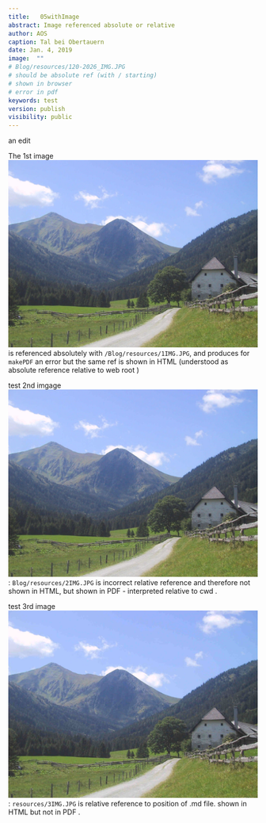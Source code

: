 ```yaml
---
title:   05withImage  
abstract: Image referenced absolute or relative
author: AOS
caption: Tal bei Obertauern
date: Jan. 4, 2019
image:  "" 
# Blog/resources/120-2026_IMG.JPG
# should be absolute ref (with / starting)
# shown in browser
# error in pdf 
keywords: test
version: publish
visibility: public
---
```


an edit 
 
The 1st image ![example absolute reference - error in PDF, shown in HTML](/Blog/resources/1IMG.JPG)  is referenced absolutely with `/Blog/resources/1IMG.JPG`, and produces for `makePDF` an error  but the same ref is shown in HTML (understood as absolute reference relative to web root )  

test 2nd imgage ![2IMG ](Blog/resources/2IMG.JPG): `Blog/resources/2IMG.JPG` is incorrect relative reference and therefore not shown in HTML, but shown in PDF - interpreted relative to cwd . 

test 3rd image ![relative 3IMG]( resources/3IMG.JPG):   `resources/3IMG.JPG` is  relative reference to position of .md file. shown in HTML but not in PDF . 
